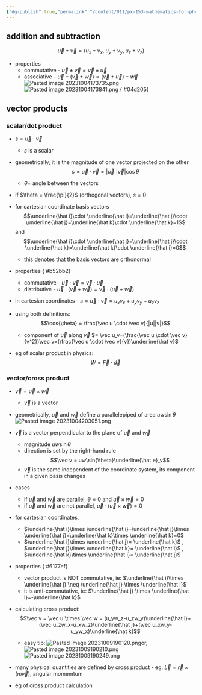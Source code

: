 ```yaml
---
{"dg-publish":true,"permalink":"/content/011/px-153-mathematics-for-physicists/term-1/px-153-a-vectors/px-153-a4-vector-operations/"}
---
```


## addition and subtraction
$$\vec u \pm \vec v = (u_x\pm v_x,\; u_y\pm v_y,\; u_z\pm v_z)$$
- properties
	- commutative - $\vec u \pm \vec v =\vec v \pm \vec u$
	- associative - $\vec u \pm (\vec v \pm \vec w) = (\vec v \pm \vec u) \pm \vec w$
![Pasted image 20231004173735.png](/img/user/pics/Pasted%20image%2020231004173735.png)
![Pasted image 20231004173841.png](/img/user/pics/Pasted%20image%2020231004173841.png)
{ #04d205}

## vector products
### scalar/dot product
- $s =\vec u \cdot \vec v$
	- $s$ is a scalar
- geometrically, it is the magnitude of one vector projected on the other 
$$s = \vec u \cdot \vec v = |\vec u||\vec v| \cos{\theta}$$
	- $\theta =$ angle between the vectors
- if $\theta = \frac{\pi}{2}$ (orthogonal vectors), $s=0$
- for cartesian coordinate basis vectors 
$$\underline{\hat i}\cdot \underline{\hat i}=\underline{\hat j}\cdot \underline{\hat j}=\underline{\hat k}\cdot \underline{\hat k}=1$$
	and
	$$\underline{\hat i}\cdot \underline{\hat j}=\underline{\hat j}\cdot \underline{\hat k}=\underline{\hat k}\cdot \underline{\hat i}=0$$
	- this denotes that the basis vectors are orthonormal
- properties
{ #b52bb2}

	- commutative - $\vec u \cdot \vec v = \vec v \cdot \vec u$
	- distributive - $\vec u \cdot (\vec v + \vec w) = \vec v \cdot (\vec u + \vec w)$
- in cartesian coordinates - $s = \vec u \cdot \vec v = u_xv_x+u_yv_y+u_zv_z$
- using both definitions:
	$$\cos{\theta} = \frac{\vec u \cdot \vec v}{|u||v|}$$
	- component of $\vec u$ along $\vec v$ $= \vec u_v=(\frac{\vec u \cdot \vec v}{v^2})\vec v=(\frac{\vec u \cdot \vec v}{v})\underline{\hat v}$
- eg of scalar product in physics:
	$$W = \vec F \cdot \vec d$$
### vector/cross product

- $\vec v = \vec u \times \vec w$
	- $\vec v$ is a vector
- geometrically, $\vec u$ and $\vec w$ define a parallelepiped of area $uw\sin{\theta}$
![Pasted image 20231004203051.png](/img/user/pics/Pasted%20image%2020231004203051.png)
- $\vec v$ is a vector perpendicular to the plane of $\vec u$ and $\vec w$
	- magnitude $uw\sin{\theta}$ 
	- direction is set by the right-hand rule $$\vec v = uw\sin{\theta}\underline{\hat e}_v$$
	- $\vec v$ is the same independent of the coordinate system, its component in a given basis changes
- cases
	- if $\vec u$ and $\vec w$ are parallel, $\theta = 0$ and $\vec u \times \vec w = 0$
	- if $\vec u$ and $\vec w$ are not parallel, $\vec u \cdot(\vec u \times \vec w) = 0$
- for cartesian coordinates,
	- $\underline{\hat i}\times \underline{\hat i}=\underline{\hat j}\times \underline{\hat j}=\underline{\hat k}\times \underline{\hat k}=0$
	- $\underline{\hat i}\times \underline{\hat j}= \underline{\hat k}$    ,     $\underline{\hat j}\times \underline{\hat k}= \underline{\hat i}$    ,     $\underline{\hat k}\times \underline{\hat i}= \underline{\hat j}$
- properties
{ #6177ef}

	- vector product is NOT commutative, ie: $\underline{\hat i}\times \underline{\hat j} \neq \underline{\hat j} \times \underline{\hat i}$
	- it is anti-commutative, ie: $\underline{\hat j} \times \underline{\hat i}=-\underline{\hat k}$
- calculating cross product:$$\vec v = \vec u \times \vec w = (u_yw_z-u_zw_y)\underline{\hat i}+(\vec u_zw_x-u_xw_z)\underline{\hat j}+(\vec u_xw_y-u_yw_x)\underline{\hat k}$$
	- easy tip:
![Pasted image 20231009190120.png](/img/user/pics/Pasted%20image%2020231009190120.png)or,
![Pasted image 20231009190210.png](/img/user/pics/Pasted%20image%2020231009190210.png)
![Pasted image 20231009190249.png](/img/user/pics/Pasted%20image%2020231009190249.png)

- many physical quantities are defined by cross product
		- eg: $\vec L = \vec r \times (m \vec v)$, angular momemtum
- eg of cross product calculation
  
